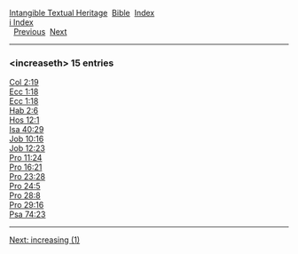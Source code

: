 [Intangible Textual Heritage](../../index)  [Bible](../index) 
[Index](index)   
[i Index](_i_)  
  [Previous](c05803)  [Next](c05805) 

------------------------------------------------------------------------

### &lt;increaseth&gt; 15 entries

[Col 2:19](../kjv/col002.htm#019)  
[Ecc 1:18](../kjv/ecc001.htm#018)  
[Ecc 1:18](../kjv/ecc001.htm#018)  
[Hab 2:6](../kjv/hab002.htm#006)  
[Hos 12:1](../kjv/hos012.htm#001)  
[Isa 40:29](../kjv/isa040.htm#029)  
[Job 10:16](../kjv/job010.htm#016)  
[Job 12:23](../kjv/job012.htm#023)  
[Pro 11:24](../kjv/pro011.htm#024)  
[Pro 16:21](../kjv/pro016.htm#021)  
[Pro 23:28](../kjv/pro023.htm#028)  
[Pro 24:5](../kjv/pro024.htm#005)  
[Pro 28:8](../kjv/pro028.htm#008)  
[Pro 29:16](../kjv/pro029.htm#016)  
[Psa 74:23](../kjv/psa074.htm#023)  

------------------------------------------------------------------------

[Next: increasing (1)](c05805)
